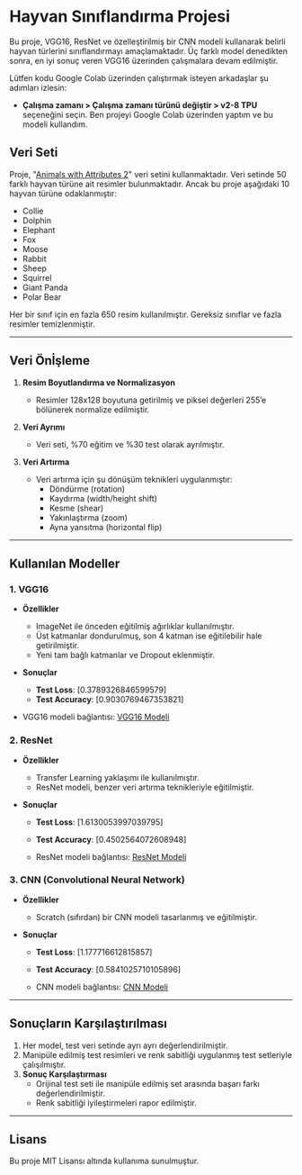 # Hayvan Sınıflandırma Projesi
Bu proje, VGG16, ResNet ve özelleştirilmiş bir CNN modeli kullanarak belirli hayvan türlerini sınıflandırmayı amaçlamaktadır. Üç farklı model denedikten sonra, en iyi sonuç veren VGG16 üzerinden çalışmalara devam edilmiştir.

Lütfen kodu Google Colab üzerinden çalıştırmak isteyen arkadaşlar şu adımları izlesin:
- **Çalışma zamanı > Çalışma zamanı türünü değiştir > v2-8 TPU** seçeneğini seçin.
Ben projeyi Google Colab üzerinden yaptım ve bu modeli kullandım.


## Veri Seti
Proje, "[Animals with Attributes 2](https://www.kaggle.com/rrebirrth/animals-with-attributes-2)" veri setini kullanmaktadır. Veri setinde 50 farklı hayvan türüne ait resimler bulunmaktadır. Ancak bu proje aşağıdaki 10 hayvan türüne odaklanmıştır:
- Collie
- Dolphin
- Elephant
- Fox
- Moose
- Rabbit
- Sheep
- Squirrel
- Giant Panda
- Polar Bear

Her bir sınıf için en fazla 650 resim kullanılmıştır. Gereksiz sınıflar ve fazla resimler temizlenmiştir.

---

## Veri Önİşleme
1. **Resim Boyutlandırma ve Normalizasyon**
   - Resimler 128x128 boyutuna getirilmiş ve piksel değerleri 255’e bölünerek normalize edilmiştir.

2. **Veri Ayrımı**
   - Veri seti, %70 eğitim ve %30 test olarak ayrılmıştır.

3. **Veri Artırma**
   - Veri artırma için şu dönüşüm teknikleri uygulanmıştır:
     - Döndürme (rotation)
     - Kaydırma (width/height shift)
     - Kesme (shear)
     - Yakınlaştırma (zoom)
     - Ayna yansıtma (horizontal flip)

---

## Kullanılan Modeller

### 1. **VGG16**
- **Özellikler**
  - ImageNet ile önceden eğitilmiş ağırlıklar kullanılmıştır.
  - Üst katmanlar dondurulmuş, son 4 katman ise eğitilebilir hale getirilmiştir.
  - Yeni tam bağlı katmanlar ve Dropout eklenmiştir.

- **Sonuçlar**
  - **Test Loss**: [0.3789326846599579]
  - **Test Accuracy**: [0.9030769467353821]

- VGG16 modeli bağlantısı: [VGG16 Modeli](https://colab.research.google.com/drive/1uPS-GJRLTO2jvPsljuSpEBffKmoQzMle?usp=sharing)


### 2. **ResNet**
- **Özellikler**
  - Transfer Learning yaklaşımı ile kullanılmıştır.
  - ResNet modeli, benzer veri artırma teknikleriyle eğitilmiştir.

- **Sonuçlar**
  - **Test Loss**: [1.6130053997039795]
  - **Test Accuracy**: [0.4502564072608948]


  - ResNet modeli bağlantısı: [ResNet Modeli](https://colab.research.google.com/drive/1niqPY9xY4ine64EW_ZKOWa3TOAoP6QBT?usp=sharing)

### 3. **CNN (Convolutional Neural Network)**
- **Özellikler**
  - Scratch (sıfırdan) bir CNN modeli tasarlanmış ve eğitilmiştir.

- **Sonuçlar**
  - **Test Loss**: [1.177716612815857]
  - **Test Accuracy**: [0.5841025710105896]


  - CNN modeli bağlantısı: [CNN Modeli](https://colab.research.google.com/drive/161oHfv6lYHywYd-1lLupzKIvKoB5RtDV?usp=sharing)

---

## Sonuçların Karşılaştırılması
1. Her model, test veri setinde ayrı ayrı değerlendirilmiştir.
2. Manipüle edilmiş test resimleri ve renk sabitliği uygulanmış test setleriyle çalışılmıştır.
3. **Sonuç Karşılaştırması**
   - Orijinal test seti ile manipüle edilmiş set arasında başarı farkı değerlendirilmiştir.
   - Renk sabitliği iyileştirmeleri rapor edilmiştir.

---

## Lisans
Bu proje MIT Lisansı altında kullanıma sunulmuştur.

